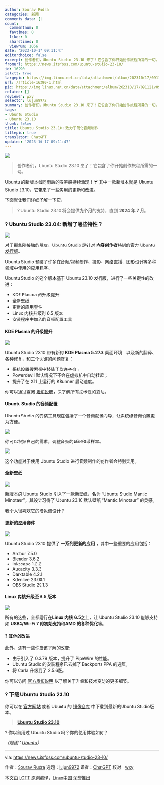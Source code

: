 ```yaml
---
author: Sourav Rudra
categories: 新闻
comments_data: []
count:
  commentnum: 0
  favtimes: 0
  likes: 0
  sharetimes: 0
  viewnum: 1056
date: '2023-10-17 09:11:47'
editorchoice: false
excerpt: 创作者们，Ubuntu Studio 23.10 来了！它包含了你开始创作旅程所需的一切。
fromurl: https://news.itsfoss.com/ubuntu-studio-23-10/
id: 16290
islctt: true
largepic: https://img.linux.net.cn/data/attachment/album/202310/17/091121v09u1105s09olbbm.jpg
url: /article-16290-1.html
pic: https://img.linux.net.cn/data/attachment/album/202310/17/091121v09u1105s09olbbm.jpg.thumb.jpg
related: []
reviewer: wxy
selector: lujun9972
summary: 创作者们，Ubuntu Studio 23.10 来了！它包含了你开始创作旅程所需的一切。
tags:
- Ubuntu Studio
- Ubuntu 23.10
thumb: false
title: Ubuntu Studio 23.10：致力于简化音频制作
titlepic: true
translator: ChatGPT
updated: '2023-10-17 09:11:47'
---
```


![](https://img.linux.net.cn/data/attachment/album/202310/17/091121v09u1105s09olbbm.jpg)



> 
> 创作者们，Ubuntu Studio 23.10 来了！它包含了你开始创作旅程所需的一切。
> 
> 
> 


Ubuntu 的新版本如同雨后的春笋般持续涌现！☔ 其中一款新版本就是 Ubuntu Studio 23.10，它带来了一些实用的更新和改进。


下面就让我们详细了解一下它。



> 
> ? Ubuntu Studio 23.10 将会提供**九个月**的支持，直到 **2024 年 7 月**。
> 
> 
> 


### ? Ubuntu Studio 23.04: 新增了哪些特性？


![](https://img.linux.net.cn/data/attachment/album/202310/17/091148j54nnxec6nc5gbd8.jpg)


对于那些刚接触的朋友，[Ubuntu Studio](https://ubuntustudio.org/) 是针对 **内容创作者**特制的官方 [Ubuntu 发行版](https://ubuntu.com/desktop/flavours)。


Ubuntu Studio 预装了许多在音频/视频制作、摄影、网络直播、图形设计等多种领域中使用的应用程序。


Ubuntu Studio 的这个版本基于 Ubuntu 23.10 发行版，进行了一些关键性的改进：


* KDE Plasma 的升级提升
* 全新壁纸
* 更新的应用套件
* Linux 内核升级到 6.5 版本
* 安装程序中加入的音频配置工具


#### KDE Plasma 的升级提升


![](https://img.linux.net.cn/data/attachment/album/202310/17/091149kupuqdon2ok92kwq.jpg)


Ubuntu Studio 23.10 带有新的 **KDE Plasma 5.27.8** 桌面环境，以及新的翻译、各种修复，和三个关键的问题修复：


* 系统设置搜索栏中移除了软连字符；
* Powerdevil 默认情况下不会在虚拟机中自动挂起；
* 提升了在 X11 上运行的 KRunner 启动速度。


你可以通过查阅 [发布说明](https://kde.org/announcements/plasma/5/5.27.8/)，来了解所有技术性的变动。


#### Ubuntu Studio 的音频配置


Ubuntu Studio 的安装工具现在包括了一个音频配置向导，让系统级音频设置更为方便。


![](https://img.linux.net.cn/data/attachment/album/202310/17/091149qze45f4r5kpe4k1a.png)


你可以根据自己的需求，调整音频的延迟和采样率。


![](https://img.linux.net.cn/data/attachment/album/202310/17/091150mozqe88otkkd6nd8.png)


这个功能对于使用 Ubuntu Studio 进行音频制作的创作者会特别实用。


#### 全新壁纸


![](https://img.linux.net.cn/data/attachment/album/202310/17/091150j297z5fkd9rirez9.jpg)


新版本的 Ubuntu Studio 引入了一款新壁纸，名为 “Ubuntu Studio Mantic Minotaur”，其设计习得了 Ubuntu 23.10 默认壁纸 “Mantic Minotaur” 的灵感。


我个人很喜欢它的暗色调设计 ?


#### 更新的应用套件


![](https://img.linux.net.cn/data/attachment/album/202310/17/091150dqdz3e05eajjj1jq.jpg)


Ubuntu Studio 23.10 提供了 **一系列更新的应用** ，其中一些重要的应用包括：


* Ardour 7.5.0
* Blender 3.6.2
* Inkscape 1.2.2
* Audacity 3.3.3
* Darktable 4.2.1
* Kdenlive 23.08.1
* OBS Studio 29.1.3


#### Linux 内核升级至 6.5 版本


![](https://img.linux.net.cn/data/attachment/album/202310/17/091151yv2j28dmwk884b98.jpg)


所有的这些，全都运行在**Linux 内核 6.5**之上，让 Ubuntu Studio 23.10 能够支持如 **USB4/Wi-Fi 7 的初始支持**和**AMD 的各种优化**等。


#### ?️ 其他的改进


此外，还有一些你应该了解的改变:


* 由于引入了 0.3.79 版本，提升了 PipeWire 的性能。
* Ubuntu Studio 的安装程序已去掉了 Backports PPA 的选项。
* 将 Carla 升级到了 2.5.6版。


你可以访问 [官方发布说明](https://ubuntustudio.org/ubuntu-studio-23-10-release-notes/) 以了解关于升级和技术变动的更多细节。


### ? 下载 Ubuntu Studio 23.10


你可以在 [官方网站](https://ubuntustudio.org/download/) 或者 Ubuntu 的 [镜像仓库](https://cdimage.ubuntu.com/ubuntustudio/releases/23.10/) 中下载到最新的Ubuntu Studio版本。



> 
> **[Ubuntu Studio 23.10](https://cdimage.ubuntu.com/ubuntustudio/releases/23.10/release/)**
> 
> 
> 


? 你以前用过 Ubuntu Studio 吗？你的使用体验如何？


*（题图：[Ubuntu](https://ubuntu.com/blog/into-the-labyrinth)）*




---


via: <https://news.itsfoss.com/ubuntu-studio-23-10/>


作者：[Sourav Rudra](https://news.itsfoss.com/author/sourav/) 选题：[lujun9972](https://github.com/lujun9972) 译者：[ChatGPT](https://linux.cn/lctt/ChatGPT) 校对：[wxy](https://github.com/wxy)


本文由 [LCTT](https://github.com/LCTT/TranslateProject) 原创编译，[Linux中国](https://linux.cn/) 荣誉推出
